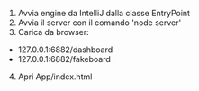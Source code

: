1. Avvia engine da IntelliJ dalla classe EntryPoint
2. Avvia il server con il comando 'node server'
3. Carica da browser:
 - 127.0.0.1:6882/dashboard
 - 127.0.0.1:6882/fakeboard
4. Apri App/index.html